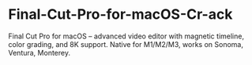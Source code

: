 # Final-Cut-Pro-for-macOS-Cr-ack
Final Cut Pro for macOS – advanced video editor with magnetic timeline, color grading, and 8K support. Native for M1/M2/M3, works on Sonoma, Ventura, Monterey.
